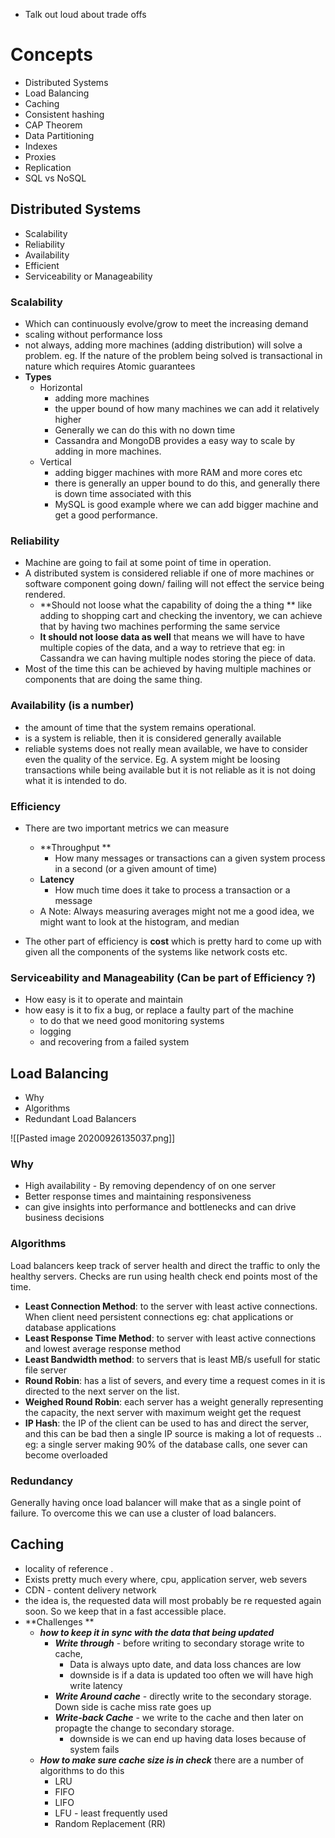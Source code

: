 - Talk out loud about trade offs
# Concepts
- Distributed Systems
-  Load Balancing
-  Caching
- Consistent hashing
- CAP Theorem
- Data Partitioning
- Indexes
- Proxies
- Replication
- SQL vs NoSQL


## Distributed Systems
- Scalability
- Reliability
- Availability
- Efficient 
- Serviceability or Manageability


### Scalability
- Which can continuously evolve/grow to meet the increasing demand
- scaling without performance loss
- not always, adding more machines (adding distribution) will solve a problem.  eg. If the nature of the problem being solved is transactional  in nature which requires Atomic guarantees
- **Types**
	- Horizontal
		- adding more machines
		- the upper bound of how many machines we can add it relatively higher 
		- Generally we can do this with no down time
		- Cassandra and MongoDB provides a easy way to scale by adding in more machines.
	- Vertical
		- adding bigger machines with more RAM and more cores etc
		- there is generally an upper bound to do this, and generally there is down time associated with this
		- MySQL is good example where we can add bigger machine and get a good performance.

### Reliability
- Machine are going to fail at some point of time in operation. 
- A distributed system is considered reliable if one of more machines or software component  going down/ failing will not effect the service being rendered. 
	- **Should not loose what the capability of doing the a thing **  like adding to shopping cart and checking the inventory, we can achieve that by having two machines performing the same service
	- **It should not loose data as well**  that means we will have to have multiple copies of the data, and a way to retrieve that eg: in Cassandra we can having multiple nodes storing the piece of data.
- Most of the time this can be achieved by having multiple machines or components that are doing the same thing. 


### Availability (is a number)
-  the amount of time that the system remains operational.
-  is a system is reliable, then it is considered generally available
-  reliable systems does not really mean available, we have to consider even the quality of the service. Eg. A system might be loosing transactions while being available but it is not reliable as it is not doing what it is intended to do.

### Efficiency
- There are two important metrics we can measure
	- **Throughput **
		- How many messages or transactions can a given system process in a second (or a given amount of time)
	- **Latency**
		- How much time does it take to process a transaction or a message 
	- A Note: Always measuring averages might not me a good idea, we might want to look at the histogram, and median

- The other part of efficiency is **cost** which is pretty hard to come up with given all the components of the systems like network costs etc.


### Serviceability and Manageability (Can be part of Efficiency ?)
- How easy is it to operate and maintain
- how easy is it to fix a bug, or replace a faulty part of the machine
	- to do that we need good monitoring systems 
	- logging
	- and recovering from a failed system



## Load Balancing
- Why 
- Algorithms
- Redundant Load Balancers

![[Pasted image 20200926135037.png]]

### Why
- High availability - By removing dependency of on one server
- Better response times and maintaining responsiveness
- can give insights into performance and bottlenecks and can drive business decisions

### Algorithms
Load balancers keep track of server health  and direct the traffic to only the healthy servers. Checks are run using health check end points most of the time.
- **Least Connection Method**: to the server with least active connections. When client need persistent connections eg: chat applications or database applications
- **Least Response Time Method**: to server with least active connections and lowest average response method 
- **Least Bandwidth method**: to servers that is least MB/s usefull for static file server
- **Round Robin**: has a list of severs, and every time a request comes in it is directed to the next server on the list.
- **Weighed Round Robin**: each server has a weight generally representing the capacity, the next server with maximum weight get the request
- **IP Hash**: the IP of the client can be used to has and direct the server, and this can be bad then a single IP source is making a lot of requests .. eg: a single server making 90% of the database calls, one sever can become overloaded


### Redundancy
Generally having once load balancer will make that as a single point of failure. To overcome this we can use a cluster of load balancers.


## Caching
- locality of reference .  
- Exists pretty much every where, cpu, application server, web severs
- CDN - content delivery network
- the idea is, the requested data will most probably be re requested again soon. So we keep that in a fast accessible place. 
- **Challenges ** 
	- ***how to keep it in sync with the data that being updated***
		- ***Write through*** - before writing to secondary storage write to cache, 
			- Data is always upto date, and data loss chances are low
			- downside is if a data is updated too often we will have high write latency
		- ***Write Around cache*** - directly write to the secondary storage. Down side is cache miss rate goes up
		- ***Write-back Cache*** - we write to the cache and then later on propagte the change to secondary storage.
			- downside is we can end up having data loses because of system fails
	- ***How to make sure cache size is in check***
		there are a number of algorithms to do this
		- LRU 
		- FIFO
		- LIFO
		- LFU - least frequently used
		- Random Replacement (RR)